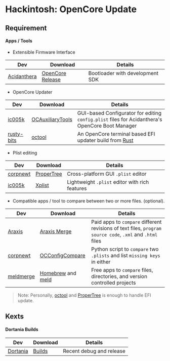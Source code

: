 # Hackintosh: OpenCore Update

## Requirement

#### Apps / Tools

* Extensible Firmware Interface

| **Dev** | **Download** | **Details** |
|---|---|---|
| [Acidanthera](https://github.com/acidanthera) | [OpenCore Release](https://github.com/acidanthera/OpenCorePkg/releases) | Bootloader with development SDK |
  
* OpenCore Updater

| **Dev** | **Download** | **Details** |
|---|---|---|
| [ic005k](https://github.com/ic005k) | [OCAuxiliaryTools](https://github.com/ic005k/OCAuxiliaryTools) | GUI-based Configurator for editing `config.plist` files for Acidanthera's OpenCore Boot Manager |
| [rusty-bits](https://github.com/rusty-bits) | [octool](https://github.com/rusty-bits/octool) | An OpenCore terminal based EFI updater build from [Rust](https://www.rust-lang.org/) |
  
* Plist editing
  
| **Dev** | **Download** | **Details** |
|---|---|---|
| [corpnewt](https://github.com/corpnewt) | [ProperTree](https://github.com/corpnewt/ProperTree) | Cross-platform GUI `.plist` editor |
| [ic005k](https://github.com/ic005k) | [Xplist](https://github.com/ic005k/Xplist) | Lightweight `.plist` editor with rich features |

* Compatible apps / tool to compare between two or more files. (optional).
  
| **Dev** | **Download** | **Details** |
|---|---|---|
| [Araxis](https://www.araxis.com/) | [Araxis Merge](https://www.araxis.com/download/Merge2022.5809-macOS.dmg) | Paid apps to `compare` different revisions of text files, `program source code`, `.xml` and `.html` files |
| [corpnewt](https://github.com/corpnewt) | [OCConfigCompare](https://github.com/corpnewt/OCConfigCompare)  | Python script to `compare` two `.plists` and list `missing keys` in either |
| [meldmerge](https://meldmerge.org/) | [Homebrew](https://brew.sh/) and [meld](https://formulae.brew.sh/cask/meld)  | Free apps to `compare` files, directories, and version controlled projects |

> Note: Personally, [octool](https://github.com/rusty-bits/octool) and [ProperTree](https://github.com/corpnewt/ProperTree) is enough to handle EFI update.


## Kexts

#### Dortania Builds

| **Dev** | **Download** | **Details** |
|---|---|---|
| [Dortania](https://dortania.github.io/) | [Builds](https://dortania.github.io/builds/) | Recent debug and release |

                                                  



